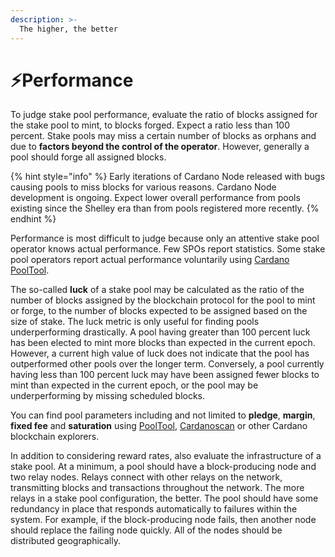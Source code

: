 ```yaml
---
description: >-
  The higher, the better
---
```


# :zap:Performance

To judge stake pool performance, evaluate the ratio of blocks assigned for the stake pool to mint, to blocks forged. Expect a ratio less than 100 percent. Stake pools may miss a certain number of blocks as orphans and due to **factors beyond the control of the operator**. However, generally a pool should forge all assigned blocks.

{% hint style="info" %}
Early iterations of Cardano Node released with bugs causing pools to miss blocks for various reasons. Cardano Node development is ongoing. Expect lower overall performance from pools existing since the Shelley era than from pools registered more recently.
{% endhint %}

Performance is most difficult to judge because only an attentive stake pool operator knows actual performance. Few SPOs report statistics. Some stake pool operators report actual performance voluntarily using [Cardano PoolTool](https://pooltool.io/).

The so-called **luck** of a stake pool may be calculated as the ratio of the number of blocks assigned by the blockchain protocol for the pool to mint or forge, to the number of blocks expected to be assigned based on the size of stake. The luck metric is only useful for finding pools underperforming drastically. A pool having greater than 100 percent luck has been elected to mint more blocks than expected in the current epoch. However, a current high value of luck does not indicate that the pool has outperformed other pools over the longer term. Conversely, a pool currently having less than 100 percent luck may have been assigned fewer blocks to mint than expected in the current epoch, or the pool may be underperforming by missing scheduled blocks.

You can find pool parameters including and not limited to **pledge**, **margin**, **fixed fee** and **saturation** using [PoolTool](https://pooltool.io/), [Cardanoscan](https://cardanoscan.io/) or other Cardano blockchain explorers.

In addition to considering reward rates, also evaluate the infrastructure of a stake pool. At a minimum, a pool should have a block-producing node and two relay nodes. Relays connect with other relays on the network, transmitting blocks and transactions throughout the network. The more relays in a stake pool configuration, the better. The pool should have some redundancy in place that responds automatically to failures within the system. For example, if the block-producing node fails, then another node should replace the failing node quickly. All of the nodes should be distributed geographically.